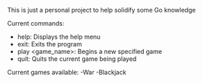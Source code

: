 This is just a personal project to help solidify some Go knowledge

Current commands:
- help: Displays the help menu
- exit: Exits the program
- play <game_name>: Begins a new specified game
- quit: Quits the current game being played

Current games available:
-War
-Blackjack
